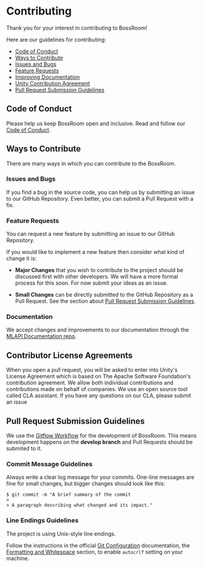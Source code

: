 # Contributing

Thank you for your interest in contributing to BossRoom!

Here are our guidelines for contributing:

* [Code of Conduct](#coc)
* [Ways to Contribute](#ways)
* [Issues and Bugs](#issue)
* [Feature Requests](#feature)
* [Improving Documentation](#docs)
* [Unity Contribution Agreement](#cla)
* [Pull Request Submission Guidelines](#submit-pr)

## <a name="coc"></a> Code of Conduct

Please help us keep BossRoom open and inclusive. Read and follow our [Code of Conduct](CODE_OF_CONDUCT.md).

## <a name="ways"></a> Ways to Contribute

There are many ways in which you can contribute to the BossRoom.

### <a name="issue"></a> Issues and Bugs

If you find a bug in the source code, you can help us by submitting an issue to our
GitHub Repository. Even better, you can submit a Pull Request with a fix.

### <a name="feature"></a> Feature Requests

You can request a new feature by submitting an issue to our GitHub Repository.

If you would like to implement a new feature then consider what kind of change it is:

* **Major Changes** that you wish to contribute to the project should be discussed first with other developers. We will have a more formal process for this soon. For now submit your ideas as an issue.

* **Small Changes** can be directly submitted to the GitHub Repository
  as a Pull Request. See the section about [Pull Request Submission Guidelines](#submit-pr).

### <a name="docs"></a> Documentation

We accept changes and improvements to our documentation through the [MLAPI Documentation repo](https://github.com/Unity-Technologies/com.unity.multiplayer.docs).

## <a name="cla"></a> Contributor License Agreements

When you open a pull request, you will be asked to enter into Unity's License Agreement which is based on The Apache Software Foundation's contribution agreement. We allow both individual contributions and contributions made on behalf of companies. We use an open source tool called CLA assistant. If you have any questions on our CLA, please submit an issue

## <a name="submit-pr"></a> Pull Request Submission Guidelines

We use the [Gitflow Workflow](https://www.atlassian.com/git/tutorials/comparing-workflows/gitflow-workflow) for the development of BossRoom. This means development happens on the **develop branch** and Pull Requests should be submited to it.

### Commit Message Guidelines
Always write a clear log message for your commits. One-line messages are fine for small changes, but bigger changes should look like this:

    $ git commit -m "A brief summary of the commit
    > 
    > A paragraph describing what changed and its impact."

### Line Endings Guidelines
The project is using Unix-style line endings.

Follow the instructions in the official [Git Configuration](https://git-scm.com/book/en/v2/Customizing-Git-Git-Configuration) documentation, the [Formatting and Whitespace](https://git-scm.com/book/en/v2/Customizing-Git-Git-Configuration#_formatting_and_whitespace) section, to enable `autocrlf` setting on your machine.
